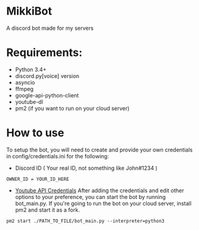 # MikkiBot
A discord bot made for my servers
# Requirements:
* Python 3.4+
* discord.py[voice] version
* asyncio
* ffmpeg 
* google-api-python-client 
* youtube-dl
* pm2 (if you want to run on your cloud server)
# How to use
To setup the bot, you will need to create and provide your own credentials in config/credentials.ini for the following: 
* Discord ID ( Your real ID, not something like John#1234 )
```
OWNER_ID = YOUR_ID_HERE
```
* [Youtube API Credentials](https://developers.google.com/youtube/registering_an_application)
After adding the credentials and edit other options to your preference, you can start the bot by running bot_main.py.
If you're going to run the bot on your cloud server, install pm2 and start it as a fork.
```
pm2 start ./PATH_TO_FILE/bot_main.py --interpreter=python3
```